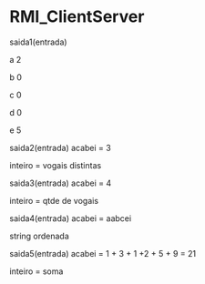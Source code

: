 # RMI_ClientServer

saida1(entrada)

a 2

b 0

c 0

d 0

e 5



saida2(entrada) acabei = 3

inteiro = vogais distintas



saida3(entrada) acabei = 4

inteiro = qtde de vogais



saida4(entrada) acabei = aabcei

string ordenada



saida5(entrada) acabei = 1 + 3 + 1 +2 + 5 + 9 = 21

inteiro = soma
